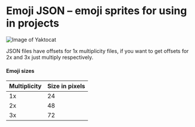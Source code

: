 # Emoji JSON – emoji sprites for using in projects

![Image of Yaktocat](https://tgraph.io/file/b38c934a69199d8c9340f.png)

JSON files have offsets for 1x multiplicity files, if you want to get offsets for 2x and 3x just multiply respectively.

#### Emoji sizes
| Multiplicity  | Size in pixels |
| ------------- | ------------- |
| 1x  | 24  |
| 2x  | 48  |
| 3x  | 72  |
